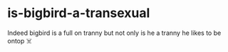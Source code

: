 # is-bigbird-a-transexual
Indeed bigbird is a full on tranny but not only is he a tranny he likes to be ontop ☠️
